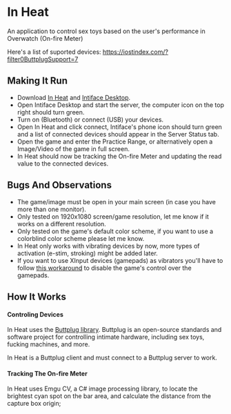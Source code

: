 # In Heat
An application to control sex toys based on the user's performance in Overwatch (On-fire Meter)

Here's a list of suported devices: https://iostindex.com/?filter0ButtplugSupport=7

## Making It Run

- Download [In Heat](https://github.com/Furimanejo/In-Heat/releases) and [Intiface Desktop](https://intiface.com/desktop/).
- Open Intiface Desktop and start the server, the computer icon on the top right should turn green.
- Turn on (Bluetooth) or connect (USB) your devices.
- Open In Heat and click connect, Intiface's phone icon should turn green and a list of connected devices should appear in the Server Status tab.
- Open the game and enter the Practice Range, or alternatively open a Image/Video of the game in full screen.
- In Heat should now be tracking the On-fire Meter and updating the read value to the connected devices.

## Bugs And Observations

- The game/image must be open in your main screen (in case you have more than one monitor).
- Only tested on 1920x1080 screen/game resolution, let me know if it works on a different resolution.
- Only tested on the game's default color scheme, if you want to use a colorblind color scheme please let me know.
- In Heat only works with vibrating devices by now, more types of activation (e-stim, stroking) might be added later.
- If you want to use XInput devices (gamepads) as vibrators you'll have to follow [this workaround](https://www.reddit.com/r/Overwatch/comments/826tda/how_do_i_make_x360ce_work_for_overwatch/?utm_source=share&utm_medium=web2x&context=3) to disable the game's control over the gamepads.

## How It Works

#### Controling Devices
In Heat uses the [Buttplug library](https://buttplug.io/). Buttplug is an open-source standards and software project for controlling intimate hardware, including sex toys, fucking machines, and more.

In Heat is a Buttplug client and must connect to a Buttplug server to work.

#### Tracking The On-fire Meter

In Heat uses Emgu CV, a C# image processing library, to locate the brightest cyan spot on the bar area, and calculate the distance from the capture box origin;
